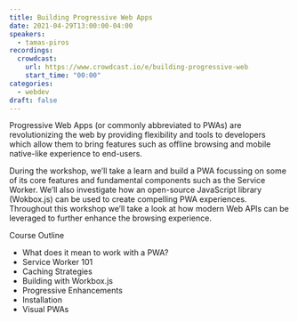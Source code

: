 ```yaml
---
title: Building Progressive Web Apps
date: 2021-04-29T13:00:00-04:00
speakers:
  - tamas-piros
recordings:
  crowdcast:
    url: https://www.crowdcast.io/e/building-progressive-web
    start_time: "00:00"
categories:
  - webdev
draft: false
---
```


Progressive Web Apps (or commonly abbreviated to PWAs) are revolutionizing the web by providing flexibility and tools to developers which allow them to bring features such as offline browsing and mobile native-like experience to end-users.

During the workshop, we’ll take a learn and build a PWA focussing on some of its core features and fundamental components such as the Service Worker. We’ll also investigate how an open-source JavaScript library (Wokbox.js) can be used to create compelling PWA experiences. Throughout this workshop we’ll take a look at how modern Web APIs can be leveraged to further enhance the browsing experience.

Course Outline

- What does it mean to work with a PWA?
- Service Worker 101
- Caching Strategies
- Building with Workbox.js
- Progressive Enhancements
- Installation
- Visual PWAs
